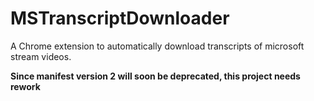 # MSTranscriptDownloader
A Chrome extension to automatically download transcripts of microsoft stream videos.

**Since manifest version 2 will soon be deprecated, this project needs rework**
